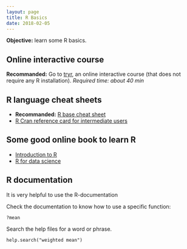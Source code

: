 ```yaml
---
layout: page
title: R Basics
date: 2018-02-05
---
```



<p class="message">
<strong>Objective:</strong> learn some R basics.
</p>

## Online interactive course
**Recommanded:** Go to [tryr](http://tryr.codeschool.com), an online interactive course (that does not require any R installation). *Required time: about 40 min*

## R language cheat sheets

* **Recommanded:** [R base cheat sheet](https://www.rstudio.com/wp-content/uploads/2016/10/r-cheat-sheet-3.pdf)
* [R Cran reference card for intermediate users](https://cran.r-project.org/doc/contrib/Short-refcard.pdf)
 

## Some good online book to learn R

* [Introduction to R](http://colinfay.me/intro-to-r/)
* [R for data science](https://bookdown.org/rdpeng/rprogdatascience)

## R documentation

<p class="message">It is very helpful to use the R-documentation</p>

Check the documentation to know how to use a specific function:
```
?mean
```
Search the help files for a word or phrase. 
```
help.search("weighted mean")
```
</p>
